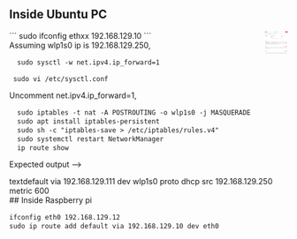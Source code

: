 
## Inside Ubuntu PC
 <div>
 <img src="rpi_eth_netshare.png" style="float:right;width:42px;height:42px;"> 
 </div>
```
  sudo ifconfig ethxx 192.168.129.10
```
<div> Assuming wlp1s0 ip is 192.168.129.250, </div>

```
  sudo sysctl -w net.ipv4.ip_forward=1
```
```
 sudo vi /etc/sysctl.conf
```
<div>  Uncomment net.ipv4.ip_forward=1, </div>

```
  sudo iptables -t nat -A POSTROUTING -o wlp1s0 -j MASQUERADE
  sudo apt install iptables-persistent
  sudo sh -c "iptables-save > /etc/iptables/rules.v4"  
  sudo systemctl restart NetworkManager
  ip route show
```
Expected output --> 
<div>textdefault via 192.168.129.111 dev wlp1s0 proto dhcp src 192.168.129.250 metric 600 </div>
## Inside Raspberry pi

```
ifconfig eth0 192.168.129.12
sudo ip route add default via 192.168.129.10 dev eth0
```

